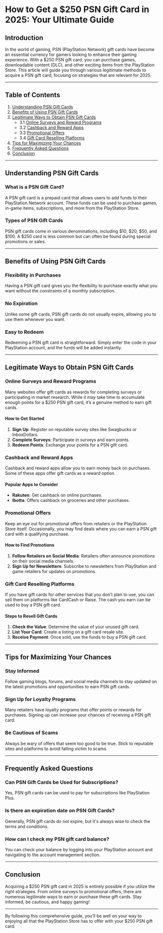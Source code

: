 # How to Get a $250 PSN Gift Card in 2025: Your Ultimate Guide

## Introduction

In the world of gaming, PSN (PlayStation Network) gift cards have become an essential currency for gamers looking to enhance their gaming experience. With a $250 PSN gift card, you can purchase games, downloadable content (DLC), and other exciting items from the PlayStation Store. This article will guide you through various legitimate methods to acquire a PSN gift card, focusing on strategies that are relevant for 2025.

---

## Table of Contents
1. [Understanding PSN Gift Cards](#understanding-psn-gift-cards)
2. [Benefits of Using PSN Gift Cards](#benefits-of-using-psn-gift-cards)
3. [Legitimate Ways to Obtain PSN Gift Cards](#legitimate-ways-to-obtain-psn-gift-cards)
   - 3.1 [Online Surveys and Reward Programs](#online-surveys-and-reward-programs)
   - 3.2 [Cashback and Reward Apps](#cashback-and-reward-apps)
   - 3.3 [Promotional Offers](#promotional-offers)
   - 3.4 [Gift Card Reselling Platforms](#gift-card-reselling-platforms)
4. [Tips for Maximizing Your Chances](#tips-for-maximizing-your-chances)
5. [Frequently Asked Questions](#frequently-asked-questions)
6. [Conclusion](#conclusion)

---

## Understanding PSN Gift Cards

### What is a PSN Gift Card?

A PSN gift card is a prepaid card that allows users to add funds to their PlayStation Network account. These funds can be used to purchase games, in-game items, subscriptions, and more from the PlayStation Store.

### Types of PSN Gift Cards

PSN gift cards come in various denominations, including $10, $20, $50, and $100. A $250 card is less common but can often be found during special promotions or sales.

---

## Benefits of Using PSN Gift Cards

### Flexibility in Purchases

Having a PSN gift card gives you the flexibility to purchase exactly what you want without the constraints of a monthly subscription.

### No Expiration

Unlike some gift cards, PSN gift cards do not usually expire, allowing you to use them whenever you want.

### Easy to Redeem

Redeeming a PSN gift card is straightforward. Simply enter the code in your PlayStation account, and the funds will be added instantly.

---

## Legitimate Ways to Obtain PSN Gift Cards

### Online Surveys and Reward Programs

Many websites offer gift cards as rewards for completing surveys or participating in market research. While it may take time to accumulate enough points for a $250 PSN gift card, it’s a genuine method to earn gift cards.

#### How to Get Started

1. **Sign Up**: Register on reputable survey sites like Swagbucks or InboxDollars.
2. **Complete Surveys**: Participate in surveys and earn points.
3. **Redeem Points**: Exchange your points for a PSN gift card.

### Cashback and Reward Apps

Cashback and reward apps allow you to earn money back on purchases. Some of these apps offer gift cards as a reward option.

#### Popular Apps to Consider

- **Rakuten**: Get cashback on online purchases.
- **Ibotta**: Offers cashback on groceries and other purchases.

### Promotional Offers

Keep an eye out for promotional offers from retailers or the PlayStation Store itself. Occasionally, you may find deals where you can earn a PSN gift card with a qualifying purchase.

#### How to Find Promotions

1. **Follow Retailers on Social Media**: Retailers often announce promotions on their social media channels.
2. **Sign Up for Newsletters**: Subscribe to newsletters from PlayStation and game retailers for updates on promotions.

### Gift Card Reselling Platforms

If you have gift cards for other services that you don’t plan to use, you can sell them on platforms like CardCash or Raise. The cash you earn can be used to buy a PSN gift card.

#### Steps to Resell Gift Cards

1. **Check the Value**: Determine the value of your unused gift card.
2. **List Your Card**: Create a listing on a gift card resale site.
3. **Receive Payment**: Once sold, use the funds to buy a PSN gift card.

---

## Tips for Maximizing Your Chances

### Stay Informed

Follow gaming blogs, forums, and social media channels to stay updated on the latest promotions and opportunities to earn PSN gift cards.

### Sign Up for Loyalty Programs

Many retailers have loyalty programs that offer points or rewards for purchases. Signing up can increase your chances of receiving a PSN gift card.

### Be Cautious of Scams

Always be wary of offers that seem too good to be true. Stick to reputable sites and platforms to avoid falling victim to scams.

---

## Frequently Asked Questions

### Can PSN Gift Cards be Used for Subscriptions?

Yes, PSN gift cards can be used to pay for subscriptions like PlayStation Plus.

### Is there an expiration date on PSN Gift Cards?

Generally, PSN gift cards do not expire, but it's always wise to check the terms and conditions.

### How can I check my PSN gift card balance?

You can check your balance by logging into your PlayStation account and navigating to the account management section.

---

## Conclusion

Acquiring a $250 PSN gift card in 2025 is entirely possible if you utilize the right strategies. From online surveys to promotional offers, there are numerous legitimate ways to earn or purchase these gift cards. Stay informed, be cautious, and happy gaming!

---

By following this comprehensive guide, you’ll be well on your way to enjoying all that the PlayStation Store has to offer with your $250 PSN gift card.
